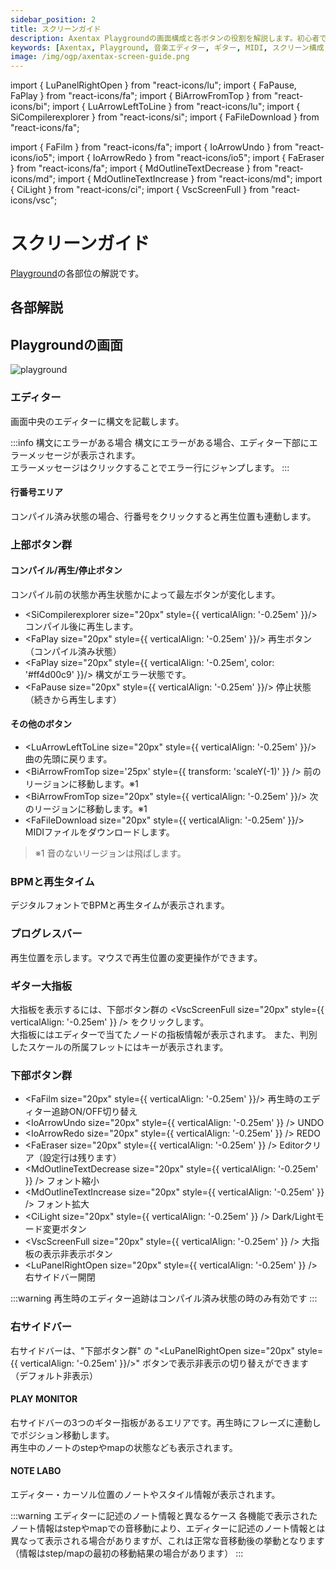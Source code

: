 ```yaml
---
sidebar_position: 2
title: スクリーンガイド
description: Axentax Playgroundの画面構成と各ボタンの役割を解説します。初心者でも迷わず使えるように視覚的に理解できるガイドです。
keywords: [Axentax, Playground, 音楽エディター, ギター, MIDI, スクリーン構成, ボタン説明, UIガイド]
image: /img/ogp/axentax-screen-guide.png
---
```



import { LuPanelRightOpen } from "react-icons/lu";
import { FaPause, FaPlay } from "react-icons/fa";
import { BiArrowFromTop } from "react-icons/bi";
import { LuArrowLeftToLine } from "react-icons/lu";
import { SiCompilerexplorer } from "react-icons/si";
import { FaFileDownload } from "react-icons/fa";

import { FaFilm } from "react-icons/fa";
import { IoArrowUndo } from "react-icons/io5";
import { IoArrowRedo } from "react-icons/io5";
import { FaEraser } from "react-icons/fa";
import { MdOutlineTextDecrease } from "react-icons/md";
import { MdOutlineTextIncrease } from "react-icons/md";
import { CiLight } from "react-icons/ci";
import { VscScreenFull } from "react-icons/vsc";

# スクリーンガイド

[Playground](https://axentax.github.io/axentax-playground/)の各部位の解説です。

## 各部解説

## Playgroundの画面

![playground](/img/axe/axe-screen-1.png)

### エディター

画面中央のエディターに構文を記載します。

:::info 構文にエラーがある場合
構文にエラーがある場合、エディター下部にエラーメッセージが表示されます。\
エラーメッセージはクリックすることでエラー行にジャンプします。
:::

#### 行番号エリア
コンパイル済み状態の場合、行番号をクリックすると再生位置も連動します。

### 上部ボタン群

#### コンパイル/再生/停止ボタン

コンパイル前の状態か再生状態かによって最左ボタンが変化します。

- <SiCompilerexplorer size="20px" style={{ verticalAlign: '-0.25em' }}/> コンパイル後に再生します。
- <FaPlay size="20px" style={{ verticalAlign: '-0.25em' }}/> 再生ボタン（コンパイル済み状態）
- <FaPlay size="20px" style={{ verticalAlign: '-0.25em', color: '#ff4d00c9' }}/> 構文がエラー状態です。
- <FaPause size="20px" style={{ verticalAlign: '-0.25em' }}/> 停止状態（続きから再生します）

#### その他のボタン

- <LuArrowLeftToLine size="20px" style={{ verticalAlign: '-0.25em' }}/> 曲の先頭に戻ります。
- <BiArrowFromTop size='25px' style={{ transform: 'scaleY(-1)' }} /> 前のリージョンに移動します。※1
- <BiArrowFromTop size="20px" style={{ verticalAlign: '-0.25em' }}/> 次のリージョンに移動します。※1
- <FaFileDownload size="20px" style={{ verticalAlign: '-0.25em' }}/> MIDIファイルをダウンロードします。

> ※1 音のないリージョンは飛ばします。

### BPMと再生タイム

デジタルフォントでBPMと再生タイムが表示されます。

### プログレスバー

再生位置を示します。マウスで再生位置の変更操作ができます。

### ギター大指板

大指板を表示するには、下部ボタン群の <VscScreenFull size="20px" style={{ verticalAlign: '-0.25em' }} /> をクリックします。\
大指板にはエディターで当てたノードの指板情報が表示されます。
また、判別したスケールの所属フレットにはキーが表示されます。

### 下部ボタン群

- <FaFilm size="20px" style={{ verticalAlign: '-0.25em' }}/> 再生時のエディター追跡ON/OFF切り替え
- <IoArrowUndo size="20px" style={{ verticalAlign: '-0.25em' }} /> UNDO
- <IoArrowRedo size="20px" style={{ verticalAlign: '-0.25em' }} /> REDO
- <FaEraser size="20px" style={{ verticalAlign: '-0.25em' }} /> Editorクリア（設定行は残ります）
- <MdOutlineTextDecrease size="20px" style={{ verticalAlign: '-0.25em' }} /> フォント縮小
- <MdOutlineTextIncrease size="20px" style={{ verticalAlign: '-0.25em' }} /> フォント拡大
- <CiLight size="20px" style={{ verticalAlign: '-0.25em' }} /> Dark/Lightモード変更ボタン
- <VscScreenFull size="20px" style={{ verticalAlign: '-0.25em' }} /> 大指板の表示非表示ボタン
- <LuPanelRightOpen size="20px" style={{ verticalAlign: '-0.25em' }} /> 右サイドバー開閉

:::warning 再生時のエディター追跡はコンパイル済み状態の時のみ有効です
:::

### 右サイドバー

右サイドバーは、"下部ボタン群" の "<LuPanelRightOpen size="20px" style={{ verticalAlign: '-0.25em' }}/>" ボタンで表示非表示の切り替えができます（デフォルト非表示）

#### PLAY MONITOR

右サイドバーの3つのギター指板があるエリアです。再生時にフレーズに連動しでポジション移動します。\
再生中のノートのstepやmapの状態なども表示されます。

#### NOTE LABO

エディター・カーソル位置のノートやスタイル情報が表示されます。

:::warning エディターに記述のノート情報と異なるケース
各機能で表示されたノート情報はstepやmapでの音移動により、エディターに記述のノート情報とは異なって表示される場合がありますが、これは正常な音移動後の挙動となります（情報はstep/mapの最初の移動結果の場合があります）
:::
